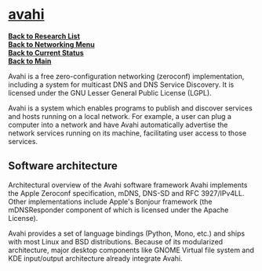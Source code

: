 # **[avahi](https://en.wikipedia.org/wiki/Avahi_(software))**

**[Back to Research List](../../research_list.md)**\
**[Back to Networking Menu](./networking_menu.md)**\
**[Back to Current Status](../../../development/status/weekly/current_status.md)**\
**[Back to Main](../../../README.md)**

Avahi is a free zero-configuration networking (zeroconf) implementation, including a system for multicast DNS and DNS Service Discovery. It is licensed under the GNU Lesser General Public License (LGPL).

Avahi is a system which enables programs to publish and discover services and hosts running on a local network. For example, a user can plug a computer into a network and have Avahi automatically advertise the network services running on its machine, facilitating user access to those services.

## Software architecture

Architectural overview of the Avahi software framework
Avahi implements the Apple Zeroconf specification, mDNS, DNS-SD and RFC 3927/IPv4LL. Other implementations include Apple's Bonjour framework (the mDNSResponder component of which is licensed under the Apache License).

Avahi provides a set of language bindings (Python, Mono, etc.) and ships with most Linux and BSD distributions. Because of its modularized architecture, major desktop components like GNOME Virtual file system and KDE input/output architecture already integrate Avahi.
